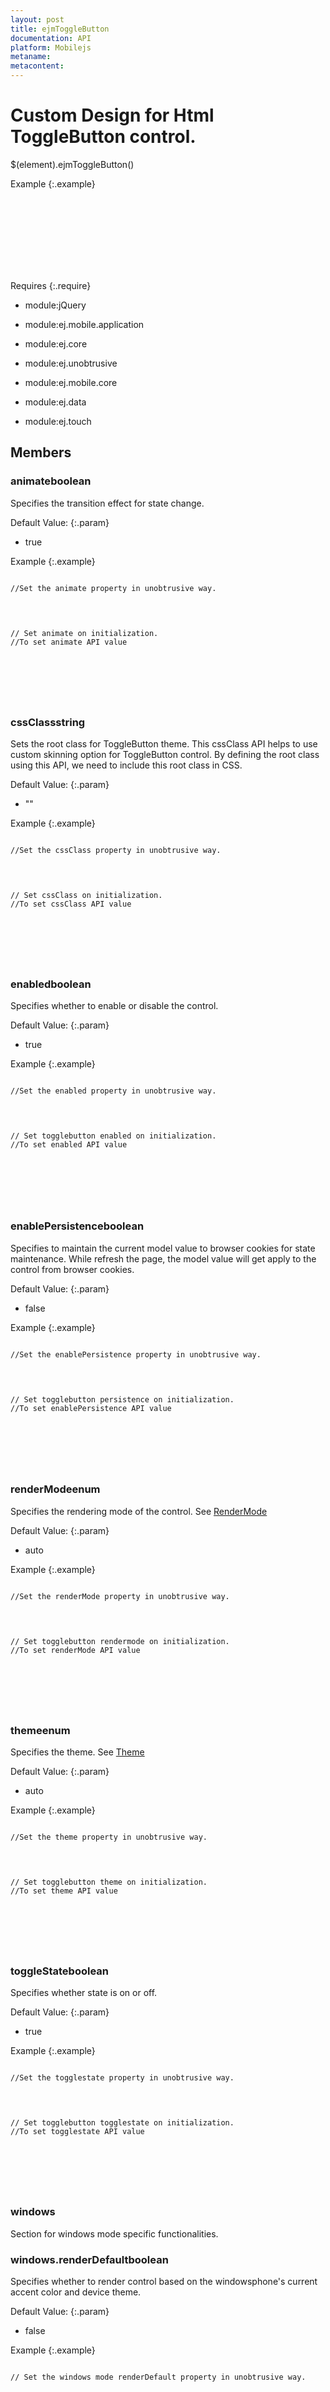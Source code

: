 ```yaml
---
layout: post
title: ejmToggleButton
documentation: API
platform: Mobilejs
metaname: 
metacontent: 
---
```


# Custom Design for Html ToggleButton control.










$(element).ejmToggleButton<span class="signature">()</span>











Example
{:.example}

<pre class="prettyprint">
<code> 
<div id="togglebutton" ></div>
<script> 
// Create ToggleButton  
$("#togglebutton").ejmToggleButton(); 
</script></code>
</pre>
<pre class="prettyprint">
<code> 
<div id="togglebutton" data-role="ejmtogglebutton"></div>
</code>
</pre>






Requires
{:.require}




* module:jQuery


* module:ej.mobile.application


* module:ej.core


* module:ej.unobtrusive


* module:ej.mobile.core


* module:ej.data


* module:ej.touch




## Members








### animate<span class="type-signature type boolean">boolean</span>








Specifies the transition effect for state change.




Default Value:
{:.param}






* true








Example
{:.example}

<pre class="prettyprint">
<code> 
//Set the animate property in unobtrusive way.
<div id="togglebutton" data-role="ejmtogglebutton" data-ej-animate=true></div>
</code>
</pre>
<pre class="prettyprint">
<code> 
// Set animate on initialization. 
//To set animate API value 
<div id="togglebutton" ></div>
<script>
$("#togglebutton").ejmToggleButton ({ animate:true });  
</script> </code>
</pre>
<pre class="prettyprint">
<code> 
<script>
//Get or set the togglebutton animate, after initialization:
// Get the animate API value.           
$("#togglebutton").ejmToggleButton ("option", "animate");                       
// Set the animate API
$("#togglebutton").ejmToggleButton ("option", "animate", true);            
</script></code>
</pre>






### cssClass<span class="type-signature type string">string</span>








Sets the root class for ToggleButton theme. This cssClass API helps to use custom skinning option for ToggleButton control. By defining the root class using this API, we need to include this root class in CSS.




Default Value:
{:.param}






* ""








Example
{:.example}

<pre class="prettyprint">
<code> 
//Set the cssClass property in unobtrusive way.
<div id="togglebutton" data-role="ejmtogglebutton" data-ej-cssclass="customclass"></div>
</code>
</pre>
<pre class="prettyprint">
<code> 
// Set cssClass on initialization. 
//To set cssClass API value 
<div id="togglebutton" ></div>
<script>
$("#togglebutton").ejmToggleButton ({ cssClass:"customclass" });  
</script> </code>
</pre>
<pre class="prettyprint">
<code> 
<script>
//Get or set the togglebutton cssClass, after initialization:
// Get the cssClass API value.          
$("#togglebutton").ejmToggleButton ("option", "cssClass");                      
// Set the cssClass API
$("#togglebutton").ejmToggleButton ("option", "cssClass", "customclass");            
</script></code>
</pre>






### enabled<span class="type-signature type boolean">boolean</span>








Specifies whether to enable or disable the control.




Default Value:
{:.param}






* true








Example
{:.example}

<pre class="prettyprint">
<code> 
//Set the enabled property in unobtrusive way.
<div id="togglebutton" data-role="ejmtogglebutton" data-ej-enabled=true></div>
</code>
</pre>
<pre class="prettyprint">
<code> 
// Set togglebutton enabled on initialization. 
//To set enabled API value 
<div id="togglebutton" ></div>
<script> 
$("#togglebutton").ejmToggleButton ({ enabled:true  }); 
</script></code>
</pre>
<pre class="prettyprint">
<code> 
<script>
//Get or set the togglebutton enabled, after initialization:
// Get the enabled API value.           
 $("#togglebutton").ejmToggleButton ("option", "enabled");                      
// Set the enabled API
$("#togglebutton").ejmToggleButton ("option", "enabled", true);      
</script></code>
</pre>






### enablePersistence<span class="type-signature type boolean">boolean</span>








Specifies to maintain the current model value to browser cookies for state maintenance. While refresh the page, the model value will get apply to the control from browser cookies.




Default Value:
{:.param}






* false








Example
{:.example}

<pre class="prettyprint">
<code> 
//Set the enablePersistence property in unobtrusive way.
<div id="togglebutton" data-role="ejmtogglebutton" data-ej-enablePersistence=false></div>
</code>
</pre>
<pre class="prettyprint">
<code> 
// Set togglebutton persistence on initialization. 
//To set enablePersistence API value 
<div id="togglebutton" ></div>
<script> 
$("#togglebutton").ejmToggleButton ({ enablePersistence:false  });
</script></code>
</pre>
<pre class="prettyprint">
<code> 
<script>
//Get or set the togglebutton persistence, after initialization:
// Get the enablePersistence API value.         
 $("#togglebutton").ejmToggleButton ("option", "enablePersistence");                    
// Set the enablePersistence API
$("#togglebutton").ejmToggleButton ("option", "enablePersistence", false);  
</script></code>
</pre>






### renderMode<span class="type-signature type enum">enum</span>








Specifies the rendering mode of the control. See <a href="global.html#RenderMode">RenderMode</a>




Default Value:
{:.param}






* auto








Example
{:.example}

<pre class="prettyprint">
<code> 
//Set the renderMode property in unobtrusive way.
<div id="togglebutton" data-role="ejmtogglebutton" data-ej-rendermode="auto"></div>
</code>
</pre>
<pre class="prettyprint">
<code> 
// Set togglebutton rendermode on initialization. 
//To set renderMode API value 
<div id="togglebutton" ></div>
<script>
$(function () {
$("#togglebutton").ejmToggleButton ({ renderMode:ej.mobile.RenderMode.Auto });  
});
</script> </code>
</pre>
<pre class="prettyprint">
<code> 
<script>
//Get or set the togglebutton rendermode, after initialization:
// Get the renderMode API value.                
 $("#togglebutton").ejmToggleButton ("option", "renderMode");                   
// Set the renderMode API
$("#togglebutton").ejmToggleButton ("option", "renderMode", ej.mobile.RenderMode.Auto);    
</script></code>
</pre>






### theme<span class="type-signature type enum">enum</span>








Specifies the theme. See <a href="global.html#Theme">Theme</a>




Default Value:
{:.param}






* auto








Example
{:.example}

<pre class="prettyprint">
<code> 
//Set the theme property in unobtrusive way.
<div id="togglebutton" data-role="ejmtogglebutton" data-ej-theme="auto"></div>
</code>
</pre>
<pre class="prettyprint">
<code> 
// Set togglebutton theme on initialization. 
//To set theme API value 
<div id="togglebutton" ></div>
<script>
$(function () {
$("#togglebutton").ejmToggleButton ({ theme:ej.mobile.Theme.Auto });    
});
</script> </code>
</pre>
<pre class="prettyprint">
<code> 
<script>
//Get or set the togglebutton theme, after initialization:
// Get the theme API value.             
$("#togglebutton").ejmToggleButton ("option", "theme");                 
// Set the theme API
$("#togglebutton").ejmToggleButton ("option", "theme", ej.mobile.Theme.Auto);       
</script></code>
</pre>






### toggleState<span class="type-signature type boolean">boolean</span>








Specifies whether state is on or off.




Default Value:
{:.param}






* true








Example
{:.example}

<pre class="prettyprint">
<code> 
//Set the togglestate property in unobtrusive way.
<div id="togglebutton" data-role="ejmtogglebutton" data-ej-togglestate=true></div>
</code>
</pre>
<pre class="prettyprint">
<code> 
// Set togglebutton togglestate on initialization. 
//To set togglestate API value 
<div id="togglebutton" ></div>
<script>
$("#togglebutton").ejmToggleButton ({ toggleState:true  });     
</script> </code>
</pre>
<pre class="prettyprint">
<code> 
<script>
//Get or set the togglebutton togglestate, after initialization:
// Get the togglestate API value.               
$("#togglebutton").ejmToggleButton ("option", "toggleState");                   
// Set the togglestate API
$("#togglebutton").ejmToggleButton ("option", "toggleState", true);  
</script></code>
</pre>






### windows








Section for windows mode specific functionalities.











### windows.renderDefault<span class="type-signature type boolean">boolean</span>








Specifies whether to render control based on the windowsphone's current accent color and device theme.




Default Value:
{:.param}






* false








Example
{:.example}

<pre class="prettyprint">
<code> 
// Set the windows mode renderDefault property in unobtrusive way.
<div id="togglebutton" data-role="ejmtogglebutton" data-ej-rendermode="windows" data-ej-windows-renderDefault=false></div>
</code>
</pre>
<pre class="prettyprint">
<code> 
<div id="togglebutton" ></div>
<script>
// To set windows mode renderDefault property API value 
$(function () {
$("#togglebutton").ejmToggleButton({ renderMode:ej.mobile.RenderMode.Windows, windows.renderDefault: false});   
});
</script></code>
</pre>
<pre class="prettyprint">
<code><script>
// Get or set the windows mode renderDefault API, after initialization:
// Get the windows mode renderDefault value  
$("#togglebutton").ejmToggleButton("option", "windows.renderDefault");   
// Set the windows mode renderDefault value 
$("#togglebutton").ejmToggleButton("option", "windows.renderDefault", false); 
</script></code>
</pre>




## Methods








### disable<span class="signature">()</span>








To disable the togglebutton.





Example
{:.example}

<pre class="prettyprint">
<code> 
<div id="togglebutton" data-role="ejmtogglebutton"></div>
<script>
$(document).ready(function(){
// Get the instance of toggle button
var toggle = $("#togglebutton").data("ejmToggleButton");
toggle.disable(); // Disables the toggle button
});
</script></code>
</pre>
<pre class="prettyprint">
<code> 
<div id="togglebutton" data-role="ejmtogglebutton"></div>
<script>
$(document).ready(function(){
// Disable togglebutton
$("#togglebutton").ejmToggleButton("disable");  
});
</script></code>
</pre>






### enable<span class="signature">()</span>








To enable the togglebutton.





Example
{:.example}

<pre class="prettyprint">
<code> 
<div id="togglebutton" data-role="ejmtogglebutton" ></div>
<script>
$(document).ready(function(){
// Get the instance of toggle button
var toggle = $("#togglebutton").data("ejmToggleButton");
toggle.enable(); // Enables the toggle button
});
</script></code>
</pre>
<pre class="prettyprint">
<code> 
<div id="togglebutton" data-role="ejmtogglebutton"></div>
<script>
$(document).ready(function(){
// Enable togglebutton
$("#togglebutton").ejmToggleButton("enable");   
});
</script></code>
</pre>




## Events








### change








Event triggers when the state change occurs.

<table class="params">
<thead>
<tr>
<th>Name</th>
<th>Type</th>
<th class="last">Description</th>
</tr>
</thead>
<tbody>
<tr>
<td class="name"><code>argument</code></td>
<td class="type"><span class="param-type">Object</span></td>
<td class="description last">Event parameters from togglebutton.
<table class="params">
<thead>
<tr>
<th>Name</th>
<th>Type</th>
<th class="last">Description</th>
</tr>
</thead>
<tbody>
<tr>
<td class="name"><code>cancel</code></td>
<td class="type"><span class="param-type">boolean</span></td>
<td class="description last">returns true if the event should be cancelled; otherwise, false.</td>
</tr>
<tr>
<td class="name"><code>type</code></td>
<td class="type"><span class="param-type">string</span></td>
<td class="description last">returns the name of the event.</td>
</tr>
<tr>
<td class="name"><code>model</code></td>
<td class="type"><span class="param-type">Object</span></td>
<td class="description last">returns the model value of the control.</td>
</tr>
<tr>
<td class="name"><code>state</code></td>
<td class="type"><span class="param-type">boolean</span></td>
<td class="description last">returns the current state of the control.</td>
</tr>
</tbody>
</table>
</td>
</tr>
</tbody>
</table>




Example
{:.example}

<pre class="prettyprint">
<code> 
<div id="togglebutton" data-role="ejmtogglebutton" data-ej-change="onChange"></div>
<script> 
// Change event for toggleButton 
function onChange(args){ //handle the event
}
</script></code>
</pre>
<pre class="prettyprint">
<code> 
//change event for toggleButton
<div id="togglebutton"></div>
<script>
$("#togglebutton").ejmToggleButton({
change: function (args) { //handle the event
}
});  
</script></code>
</pre>






### touchEnd








Event triggers when touch end happens on the control.

<table class="params">
<thead>
<tr>
<th>Name</th>
<th>Type</th>
<th class="last">Description</th>
</tr>
</thead>
<tbody>
<tr>
<td class="name"><code>argument</code></td>
<td class="type"><span class="param-type">Object</span></td>
<td class="description last">Event parameters from togglebutton.
<table class="params">
<thead>
<tr>
<th>Name</th>
<th>Type</th>
<th class="last">Description</th>
</tr>
</thead>
<tbody>
<tr>
<td class="name"><code>cancel</code></td>
<td class="type"><span class="param-type">boolean</span></td>
<td class="description last">returns true if the event should be cancelled; otherwise, false.</td>
</tr>
<tr>
<td class="name"><code>type</code></td>
<td class="type"><span class="param-type">string</span></td>
<td class="description last">returns the name of the event.</td>
</tr>
<tr>
<td class="name"><code>model</code></td>
<td class="type"><span class="param-type">Object</span></td>
<td class="description last">returns the model value of the control.</td>
</tr>
<tr>
<td class="name"><code>state</code></td>
<td class="type"><span class="param-type">boolean</span></td>
<td class="description last">returns the current state of the control.</td>
</tr>
</tbody>
</table>
</td>
</tr>
</tbody>
</table>




Example
{:.example}

<pre class="prettyprint">
<code> 
<div id="togglebutton" data-role="ejmtogglebutton" data-ej-touchEnd="onTouchEnd"></div>
<script> 
// touchEnd event for ToggleButton  
function onTouchEnd(args){ //handle the event
}
</script></code>
</pre>
<pre class="prettyprint">
<code> 
//touchEnd event for ToggleButton
<div id="togglebutton"></div>
<script>
$("#togglebutton").ejmToggleButton({
touchEnd: function (args) { //handle the event
}
}); 
</script>                  </code>
</pre>






### touchStart








Event triggers when touch start happens on the control.

<table class="params">
<thead>
<tr>
<th>Name</th>
<th>Type</th>
<th class="last">Description</th>
</tr>
</thead>
<tbody>
<tr>
<td class="name"><code>argument</code></td>
<td class="type"><span class="param-type">Object</span></td>
<td class="description last">Event parameters from togglebutton.
<table class="params">
<thead>
<tr>
<th>Name</th>
<th>Type</th>
<th class="last">Description</th>
</tr>
</thead>
<tbody>
<tr>
<td class="name"><code>cancel</code></td>
<td class="type"><span class="param-type">boolean</span></td>
<td class="description last">returns true if the event should be cancelled; otherwise, false.</td>
</tr>
<tr>
<td class="name"><code>type</code></td>
<td class="type"><span class="param-type">string</span></td>
<td class="description last">returns the name of the event.</td>
</tr>
<tr>
<td class="name"><code>model</code></td>
<td class="type"><span class="param-type">Object</span></td>
<td class="description last">returns the model value of the control.</td>
</tr>
<tr>
<td class="name"><code>state</code></td>
<td class="type"><span class="param-type">boolean</span></td>
<td class="description last">returns the current state of the control.</td>
</tr>
</tbody>
</table>
</td>
</tr>
</tbody>
</table>




Example
{:.example}

<pre class="prettyprint">
<code> 
<div id="togglebutton" data-role="ejmtogglebutton" data-ej-touchstart="onTouchStart"></div>
<script> 
// touchStart event to be triggered
function onTouchStart(args){ //handle the event
}
</script></code>
</pre>
<pre class="prettyprint">
<code> 
<div id="togglebutton"></div>
<script> 
//touchStart event to be triggered
$("#togglebutton").ejmToggleButton({
touchStart: function (args) { //handle the event 
}
});  
</script> </code>
</pre>



